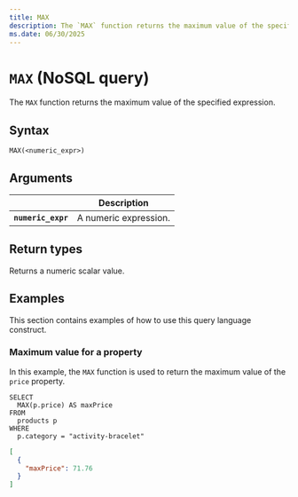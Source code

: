 ```yaml
---
title: MAX
description: The `MAX` function returns the maximum value of the specified expression.
ms.date: 06/30/2025
---
```


# `MAX` (NoSQL query)

The `MAX` function returns the maximum value of the specified expression.

## Syntax

```nosql
MAX(<numeric_expr>)
```

## Arguments

| | Description |
| --- | --- |
| **`numeric_expr`** | A numeric expression. |

## Return types

Returns a numeric scalar value.

## Examples

This section contains examples of how to use this query language construct.

### Maximum value for a property

In this example, the `MAX` function is used to return the maximum value of the `price` property.

```nosql
SELECT
  MAX(p.price) AS maxPrice
FROM 
  products p
WHERE
  p.category = "activity-bracelet"
```

```json
[
  {
    "maxPrice": 71.76
  }
]
```
